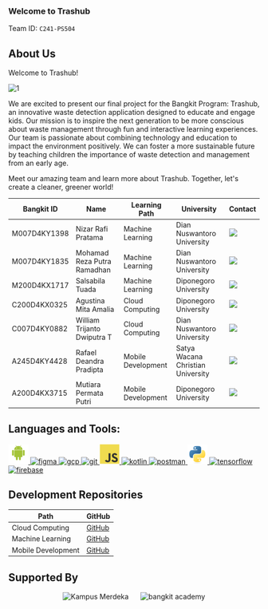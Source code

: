 ### Welcome to Trashub
Team ID: `C241-PS504`

## About Us

Welcome to Trashub!

![1](https://github.com/TrashubCapstone/.github/assets/92130465/96fc5f60-910a-4a8f-8a72-7c05437e227f)

We are excited to present our final project for the Bangkit Program: Trashub, an innovative waste detection application designed to educate and engage kids. Our mission is to inspire the next generation to be more conscious about waste management through fun and interactive learning experiences. Our team is passionate about combining technology and education to impact the environment positively. We can foster a more sustainable future by teaching children the importance of waste detection and management from an early age.

Meet our amazing team and learn more about Trashub. Together, let's create a cleaner, greener world!

| Bangkit ID | Name | Learning Path | University | Contact |
| ----- | ----- | ----- | ----- | ----- |
| M007D4KY1398 | Nizar Rafi Pratama | Machine Learning | Dian Nuswantoro University | <a href="https://www.linkedin.com/in/nizarrafipratama/"><img src="https://img.shields.io/badge/LinkedIn-0077B5?style=for-the-badge&logo=linkedin&logoColor=white" /></a> |
| M007D4KY1835 | Mohamad Reza Putra Ramadhan | Machine Learning | Dian Nuswantoro University | <a href="https://www.linkedin.com/in/veliciavv/"><img src="https://img.shields.io/badge/LinkedIn-0077B5?style=for-the-badge&logo=linkedin&logoColor=white" /></a> |
| M200D4KX1717 | Salsabila Tuada  | Machine Learning | Diponegoro University | <a href="https://www.linkedin.com/in/salsabila-tuada-151802228/"><img src="https://img.shields.io/badge/LinkedIn-0077B5?style=for-the-badge&logo=linkedin&logoColor=white" /></a> |
| C200D4KX0325 |  Agustina Mita Amalia | Cloud Computing | Diponegoro University | <a href="https://www.linkedin.com/in/agustina-mita-amalia-97a5232a3/"><img src="https://img.shields.io/badge/LinkedIn-0077B5?style=for-the-badge&logo=linkedin&logoColor=white" /></a> |
| C007D4KY0882 | William Trijanto Dwiputra T | Cloud Computing | Dian Nuswantoro University | <a href="https://www.linkedin.com/in/williamtrijantodt/"><img src="https://img.shields.io/badge/LinkedIn-0077B5?style=for-the-badge&logo=linkedin&logoColor=white" /></a> |
| A245D4KY4428 | Rafael Deandra Pradipta | Mobile Development | Satya Wacana Christian University | <a href="https://www.linkedin.com/in/rafael-deandra/"><img src="https://img.shields.io/badge/LinkedIn-0077B5?style=for-the-badge&logo=linkedin&logoColor=white" /></a> |
| A200D4KX3715 | Mutiara Permata Putri | Mobile Development | Diponegoro University | <a href="https://www.linkedin.com/in/mutiara-permata-08bb962b4/"><img src="https://img.shields.io/badge/LinkedIn-0077B5?style=for-the-badge&logo=linkedin&logoColor=white" /></a> |

## Languages and Tools:
<div align="center">
<p align="left">
  <a href="https://developer.android.com" target="_blank" rel="noreferrer">
    <img src="https://raw.githubusercontent.com/devicons/devicon/master/icons/android/android-original-wordmark.svg" alt="android" width="40" height="40"/>
  </a>
  <a href="https://www.figma.com/" target="_blank" rel="noreferrer">
    <img src="https://www.vectorlogo.zone/logos/figma/figma-icon.svg" alt="figma" width="40" height="40"/>
  </a>
  <a href="https://cloud.google.com" target="_blank" rel="noreferrer">
    <img src="https://www.vectorlogo.zone/logos/google_cloud/google_cloud-icon.svg" alt="gcp" width="40" height="40"/>
  </a>
  <a href="https://git-scm.com/" target="_blank" rel="noreferrer">
    <img src="https://www.vectorlogo.zone/logos/git-scm/git-scm-icon.svg" alt="git" width="40" height="40"/>
  </a>
  <a href="https://developer.mozilla.org/en-US/docs/Web/JavaScript" target="_blank" rel="noreferrer">
    <img src="https://raw.githubusercontent.com/devicons/devicon/master/icons/javascript/javascript-original.svg" alt="javascript" width="40" height="40"/>
  </a>
  <a href="https://kotlinlang.org" target="_blank" rel="noreferrer">
    <img src="https://www.vectorlogo.zone/logos/kotlinlang/kotlinlang-icon.svg" alt="kotlin" width="40" height="40"/>
  </a>
  <a href="https://postman.com" target="_blank" rel="noreferrer">
    <img src="https://www.vectorlogo.zone/logos/getpostman/getpostman-icon.svg" alt="postman" width="40" height="40"/>
  </a>
  <a href="https://www.python.org" target="_blank" rel="noreferrer">
    <img src="https://raw.githubusercontent.com/devicons/devicon/master/icons/python/python-original.svg" alt="python" width="40" height="40"/>
  </a>
  <a href="https://www.tensorflow.org" target="_blank" rel="noreferrer">
    <img src="https://www.vectorlogo.zone/logos/tensorflow/tensorflow-icon.svg" alt="tensorflow" width="40" height="40"/>
  </a>
  <a href="https://firebase.google.com/docs/firestore" target="_blank" rel="noreferrer">
    <img src="https://www.vectorlogo.zone/logos/firebase/firebase-icon.svg" alt="firebase" width="40" height="40"/>
  </a>
</p>
</div>

## Development Repositories
| Path | GitHub |
|----------|----------|
| Cloud Computing  | [GitHub](https://github.com/TrashubCapstone/CC-backend)  |
| Machine Learning  | [GitHub](https://github.com/TrashubCapstone/ML)  |
| Mobile Development  | [GitHub](https://github.com/TrashubCapstone/MD)  |


## Supported By 
<div align="center">
  <img src="https://github.com/Compassion-ly/.github/assets/40346034/0576faf2-6c25-4989-b8f4-dc981f6067fd" height="80" alt="Kampus Merdeka" style="margin-right:20px;"/>
  <img src="https://storage.googleapis.com/kampusmerdeka_kemdikbud_go_id/mitra/mitra_af66db2e-0997-4f52-9cc0-a14412eeeab9.png" height="80" alt="bangkit academy" style="margin-right:left0px;"/>
</div>
